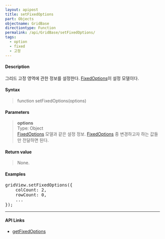 ```yaml
---
layout: apipost
title: setFixedOptions
part: Objects
objectname: GridBase
directiontype: Function
permalink: /api/GridBase/setFixedOptions/
tags:
  - option
  - fixed
  - 고정
---
```



#### Description

 그리드 고정 영역에 관한 정보를 설정한다. [FixedOptions](/api/types/FixedOptions/)이 설정 모델이다.

#### Syntax

> function setFixedOptions(options)

#### Parameters

> **options**  
> Type: Object   
> [FixedOptions](/api/types/FixedOptions/) 모델과 같은 설정 정보. [FixedOptions](/api/types/FixedOptions/) 중 변경하고자 하는 값들만 전달하면 된다.  

#### Return value

> None.

#### Examples 

<pre class="prettyprint">
gridView.setFixedOptions({
    colCount: 2,
    rowCount: 0,
    ...
});
</pre>

---

#### API Links

* [getFixedOptions](/api/GridBase/getFixedOptions)